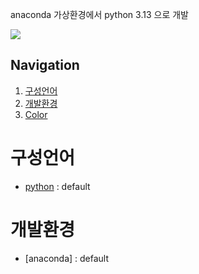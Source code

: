 

anaconda 가상환경에서 python 3.13 으로 개발

<img src="https://capsule-render.vercel.app/api?color=#ffffff&type=transparent&height=200&section=header&text=todoList&fontSize=90&fontColor=#99bbff&desc=오늘의 할일을 문장으로 변경하여 일기로 저장 시키는 시스템&descAlignY=51&descAlign=62"/>


## Navigation

1. [구성언어](#구성언어)
2. [개발환경](#개발환경)
3. [Color](#color)

# 구성언어
- [python](#python) : default

# 개발환경
- [anaconda] : default

